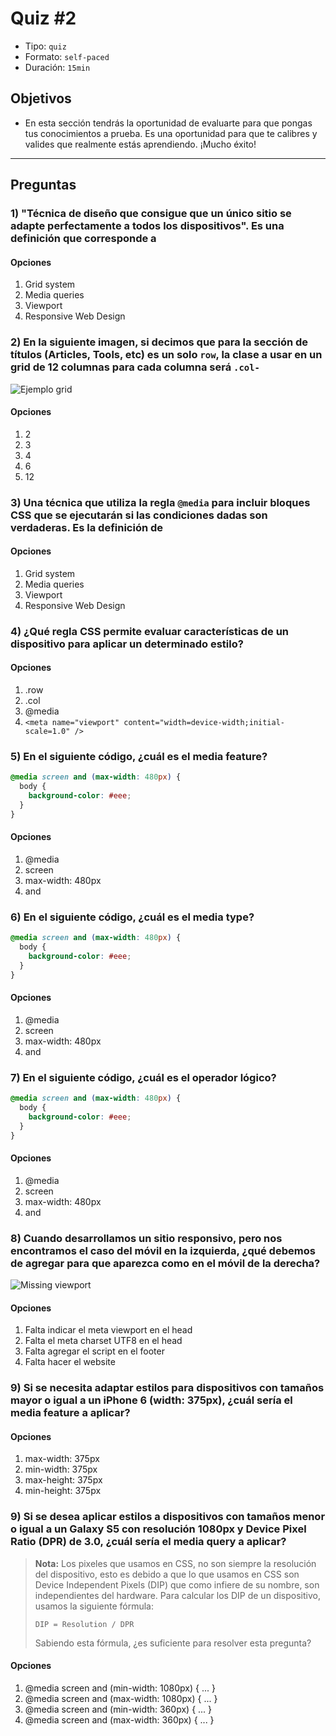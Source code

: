 # Quiz #2

- Tipo: `quiz`
- Formato: `self-paced`
- Duración: `15min`

## Objetivos

- En esta sección tendrás la oportunidad de evaluarte para que pongas tus
  conocimientos a prueba. Es una oportunidad para que te calibres y valides que
  realmente estás aprendiendo. ¡Mucho éxito!

***

## Preguntas

### 1) "Técnica de diseño que consigue que un único sitio se adapte perfectamente a todos los dispositivos". Es una definición que corresponde a

#### Opciones

1. Grid system
2. Media queries
3. Viewport
4. Responsive Web Design

<solution style="display:none;">4</solution>

### 2) En la siguiente imagen, si decimos que para la sección de títulos (Articles, Tools, etc) es un solo `row`, la clase a usar en un grid de 12 columnas para cada columna será `.col-`

![Ejemplo grid](https://cdn.tutsplus.com/webdesign/uploads/2013/08/grids-1.jpg)

#### Opciones

1. 2
2. 3
3. 4
4. 6
5. 12

<solution style="display:none;">1</solution>

### 3) Una técnica que utiliza la regla `@media` para incluir bloques CSS que se ejecutarán si las condiciones dadas son verdaderas. Es la definición de

#### Opciones

1. Grid system
2. Media queries
3. Viewport
4. Responsive Web Design

<solution style="display:none;">2</solution>

### 4) ¿Qué regla CSS permite evaluar características de un dispositivo para aplicar un determinado estilo?

#### Opciones

1. .row
2. .col
3. @media
4. `<meta name="viewport" content="width=device-width;initial-scale=1.0" />`

<solution style="display:none;">3</solution>

### 5) En el siguiente código, ¿cuál es el media feature?

```css
@media screen and (max-width: 480px) {
  body {
    background-color: #eee;
  }
}
```

#### Opciones

1. @media
2. screen
3. max-width: 480px
4. and

<solution style="display:none;">3</solution>

### 6) En el siguiente código, ¿cuál es el media type?

```css
@media screen and (max-width: 480px) {
  body {
    background-color: #eee;
  }
}
```

#### Opciones

1. @media
2. screen
3. max-width: 480px
4. and

<solution style="display:none;">2</solution>

### 7) En el siguiente código, ¿cuál es el operador lógico?

```css
@media screen and (max-width: 480px) {
  body {
    background-color: #eee;
  }
}
```

#### Opciones

1. @media
2. screen
3. max-width: 480px
4. and

<solution style="display:none;">4</solution>

### 8) Cuando desarrollamos un sitio responsivo, pero nos encontramos el caso del móvil en la izquierda, ¿qué debemos de agregar para que aparezca como en el móvil de la derecha?

![Missing viewport](https://developers.google.com/search/mobile-sites/imgs/mobile-seo/viewport.png)

#### Opciones

1. Falta indicar el meta viewport en el head
2. Falta el meta charset UTF8 en el head
3. Falta agregar el script en el footer
4. Falta hacer el website

<solution style="display:none;">1</solution>

### 9) Si se necesita adaptar estilos para dispositivos con tamaños mayor o igual a un iPhone 6 (width: 375px), ¿cuál sería el media feature a aplicar?

#### Opciones

1. max-width: 375px
2. min-width: 375px
3. max-height: 375px
4. min-height: 375px

<solution style="display:none;">2</solution>

### 9) Si se desea aplicar estilos a dispositivos con tamaños menor o igual a un Galaxy S5 con resolución 1080px y Device Pixel Ratio (DPR) de 3.0, ¿cuál sería el media query a aplicar?

> **Nota:**
> Los pixeles que usamos en CSS, no son siempre la resolución del dispositivo,
> esto es debido a que lo que usamos en CSS son Device Independent Pixels (DIP)
> que como infiere de su nombre, son independientes del hardware. Para calcular
> los DIP de un dispositivo, usamos la siguiente fórmula:
>
> ```text
> DIP = Resolution / DPR
> ```
>
> Sabiendo esta fórmula, ¿es suficiente para resolver esta pregunta?

#### Opciones

1. @media screen and (min-width: 1080px) { ... }
2. @media screen and (max-width: 1080px) { ... }
3. @media screen and (min-width: 360px) { ... }
4. @media screen and (max-width: 360px) { ... }

<solution style="display:none;">4</solution>
